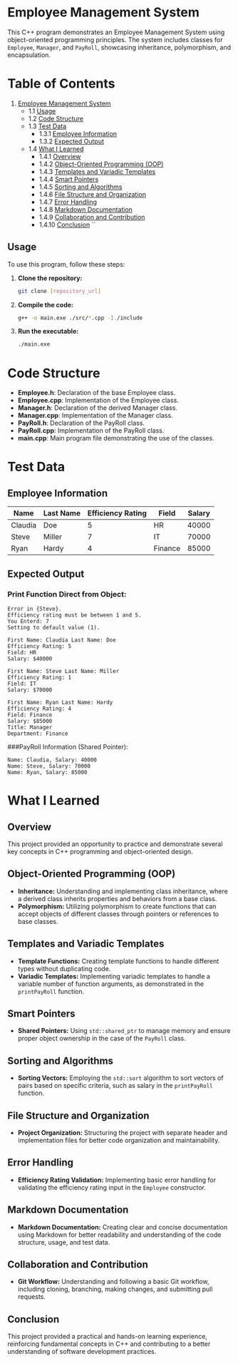 # Employee Management System

This C++ program demonstrates an Employee Management System using object-oriented programming principles. The system includes classes for `Employee`, `Manager`, and `PayRoll`, showcasing inheritance, polymorphism, and encapsulation.

# Table of Contents

1. [Employee Management System](#employee-management-system)
   - 1.1 [Usage](#usage)
   - 1.2 [Code Structure](#code-structure)
   - 1.3 [Test Data](#test-data)
      - 1.3.1 [Employee Information](#employee-information)
      - 1.3.2 [Expected Output](#expected-output)
   - 1.4 [What I Learned](#what-i-learned)
      - 1.4.1 [Overview](#overview)
      - 1.4.2 [Object-Oriented Programming (OOP)](#object-oriented-programming-oop)
      - 1.4.3 [Templates and Variadic Templates](#templates-and-variadic-templates)
      - 1.4.4 [Smart Pointers](#smart-pointers)
      - 1.4.5 [Sorting and Algorithms](#sorting-and-algorithms)
      - 1.4.6 [File Structure and Organization](#file-structure-and-organization)
      - 1.4.7 [Error Handling](#error-handling)
      - 1.4.8 [Markdown Documentation](#markdown-documentation)
      - 1.4.9 [Collaboration and Contribution](#collaboration-and-contribution)
      - 1.4.10 [Conclusion](#conclusion)
``


## Usage

To use this program, follow these steps:

1. **Clone the repository:**

    ```bash
    git clone [repository_url]
    ```

2. **Compile the code:**

    ```bash
    g++ -o main.exe ./src/*.cpp -I./include
    ```
3. **Run the executable:**
    ```bash
    ./main.exe
    ```

# Code Structure

- **Employee.h**: Declaration of the base Employee class.
- **Employee.cpp**: Implementation of the Employee class.
- **Manager.h**: Declaration of the derived Manager class.
- **Manager.cpp**: Implementation of the Manager class.
- **PayRoll.h**: Declaration of the PayRoll class.
- **PayRoll.cpp**: Implementation of the PayRoll class.
- **main.cpp**: Main program file demonstrating the use of the classes.

# Test Data

## Employee Information

| Name   | Last Name | Efficiency Rating | Field   | Salary |
|--------|-----------|---------------------|---------|--------|
| Claudia | Doe       | 5                   | HR      | 40000  |
| Steve   | Miller    | 7                   | IT      | 70000  |
| Ryan    | Hardy     | 4                   | Finance | 85000  |

## Expected Output

### Print Function Direct from Object:

```plaintext
Error in {Steve}.
Efficiency rating must be between 1 and 5.
You Enterd: 7
Setting to default value (1).

First Name: Claudia Last Name: Doe
Efficiency Rating: 5
Field: HR
Salary: $40000

First Name: Steve Last Name: Miller
Efficiency Rating: 1
Field: IT
Salary: $70000

First Name: Ryan Last Name: Hardy
Efficiency Rating: 4
Field: Finance
Salary: $85000
Title: Manager
Department: Finance
```
###PayRoll Information (Shared Pointer):
```plaintext
Name: Claudia, Salary: 40000
Name: Steve, Salary: 70000
Name: Ryan, Salary: 85000
```

# What I Learned

## Overview
This project provided an opportunity to practice and demonstrate several key concepts in C++ programming and object-oriented design.

## Object-Oriented Programming (OOP)
- **Inheritance:** Understanding and implementing class inheritance, where a derived class inherits properties and behaviors from a base class.
- **Polymorphism:** Utilizing polymorphism to create functions that can accept objects of different classes through pointers or references to base classes.

## Templates and Variadic Templates
- **Template Functions:** Creating template functions to handle different types without duplicating code.
- **Variadic Templates:** Implementing variadic templates to handle a variable number of function arguments, as demonstrated in the `printPayRoll` function.

## Smart Pointers
- **Shared Pointers:** Using `std::shared_ptr` to manage memory and ensure proper object ownership in the case of the `PayRoll` class.

## Sorting and Algorithms
- **Sorting Vectors:** Employing the `std::sort` algorithm to sort vectors of pairs based on specific criteria, such as salary in the `printPayRoll` function.

## File Structure and Organization
- **Project Organization:** Structuring the project with separate header and implementation files for better code organization and maintainability.

## Error Handling
- **Efficiency Rating Validation:** Implementing basic error handling for validating the efficiency rating input in the `Employee` constructor.

## Markdown Documentation
- **Markdown Documentation:** Creating clear and concise documentation using Markdown for better readability and understanding of the code structure, usage, and test data.

## Collaboration and Contribution
- **Git Workflow:** Understanding and following a basic Git workflow, including cloning, branching, making changes, and submitting pull requests.

## Conclusion
This project provided a practical and hands-on learning experience, reinforcing fundamental concepts in C++ and contributing to a better understanding of software development practices.

